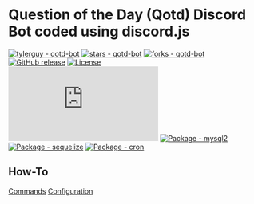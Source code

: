 # Question of the Day (Qotd) Discord Bot coded using discord.js

[![tylerguy - qotd-bot](https://img.shields.io/static/v1?label=tylerguy&message=qotd-bot&color=blue&logo=github)](https://github.com/tylerguy/qotd-bot "Go to GitHub repo")
[![stars - qotd-bot](https://img.shields.io/github/stars/tylerguy/qotd-bot?style=social)](https://github.com/tylerguy/qotd-bot)
[![forks - qotd-bot](https://img.shields.io/github/forks/tylerguy/qotd-bot?style=social)](https://github.com/tylerguy/qotd-bot)
[![GitHub release](https://img.shields.io/github/release/tylerguy/qotd-bot?include_prereleases=&sort=semver&color=blue)](https://github.com/tylerguy/qotd-bot/releases/)
[![License](https://img.shields.io/badge/License-MIT-blue)](#license) <br>
[![Package - discord.js](https://img.shields.io/github/package-json/dependency-version/tylerguy/qotd-bot/discord.js?logo=discord&logoColor=white&color=blue)](https://www.npmjs.com/package/discord.js)
[![Package - mysql2](https://img.shields.io/github/package-json/dependency-version/tylerguy/qotd-bot/mysql2?color=blue)](https://www.npmjs.com/package/mysql2)
[![Package - sequelize](https://img.shields.io/github/package-json/dependency-version/tylerguy/qotd-bot/sequelize?logo=sequelize&logoColor=white&color=blue)](https://www.npmjs.com/package/sequelize)
[![Package - cron](https://img.shields.io/github/package-json/dependency-version/tylerguy/qotd-bot/cron?logo=cron&logoColor=white&color=blue)](https://www.npmjs.com/package/cron)
## How-To

[Commands](https://github.com/tylerguy/qotd-bot/wiki/Commands)
[Configuration](https://github.com/tylerguy/qotd-bot/wiki/Configuration)


